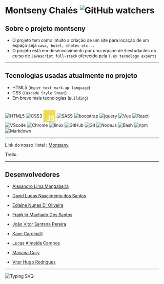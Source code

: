 # Montseny Chalés   ![GitHub watchers](https://img.shields.io/github/watchers/franklinmachado/webhotel?style=social)
## Sobre o projeto montseny
- O projeto tem como intuito a criação de um site para locação de um espaço seja `casa, hotel, chalés etc...`
- O projeto está em desenvolvimento por uma equipe de `9` estudantes do curso de `Javascript full-stack` oferecido pela `T.ex tecnology experts`
---
## Tecnologias usadas atualmente no projeto
- HTML5 (`Hyper text mark-up language`)
- CSS (`Cascade Style Sheet`)
- Em breve mais tecnologias (`Building`)

<div style="display: inline_block"><br>
<img align="center" alt="HTML5" height="60" width="40" src="https://cdn.jsdelivr.net/gh/devicons/devicon/icons/html5/html5-original-wordmark.svg">
 <img align="center" alt="CSS3" height="60" width="42" src="https://cdn.jsdelivr.net/gh/devicons/devicon/icons/css3/css3-original-wordmark.svg"> 
<img align="center" alt="JS" height="40" width="40" src="https://raw.githubusercontent.com/devicons/devicon/master/icons/javascript/javascript-plain.svg"> 
<img align="center" alt="SASS" height="40" width="40" src="https://cdn.jsdelivr.net/gh/devicons/devicon/icons/sass/sass-original.svg" />
<img align="center" alt="bootstrap" height="60" width="44" src="https://cdn.jsdelivr.net/gh/devicons/devicon/icons/bootstrap/bootstrap-original-wordmark.svg" />
<img align="center" alt="jquery" height="60" width="44" src="https://cdn.jsdelivr.net/gh/devicons/devicon/icons/jquery/jquery-original-wordmark.svg" />
<img align="center" alt="Vue" height="60" width="44" src="https://cdn.jsdelivr.net/gh/devicons/devicon/icons/vuejs/vuejs-original-wordmark.svg" />
<img align="center" alt="React" height="60" width="44" src="https://cdn.jsdelivr.net/gh/devicons/devicon/icons/react/react-original.svg" />
<img align="center" alt="VScode" height="40" width="50" 
src="https://cdn.jsdelivr.net/gh/devicons/devicon/icons/vscode/vscode-original-wordmark.svg">
<img align="center" alt="Chrome" height="60" width="45" src="https://cdn.jsdelivr.net/gh/devicons/devicon/icons/chrome/chrome-original-wordmark.svg"> 
<img align="center" alt="linux" height="60" width="45" src="https://cdn.jsdelivr.net/gh/devicons/devicon/icons/linux/linux-original.svg" />
<img align="center" alt="GitHub" height="60" width="40" 
src="https://cdn.jsdelivr.net/gh/devicons/devicon/icons/github/github-original-wordmark.svg">
<img align="center" alt="Git" height="60" width="60" 
src="https://cdn.jsdelivr.net/gh/devicons/devicon/icons/git/git-original-wordmark.svg">
<img align="center" alt="NodeJs" height="60" width="70" src="https://cdn.jsdelivr.net/gh/devicons/devicon/icons/nodejs/nodejs-original-wordmark.svg" />
<img align="center" alt="Bash" height="50" width="50" src="https://cdn.jsdelivr.net/gh/devicons/devicon/icons/bash/bash-original.svg" />
<img align="center" alt="npm" height="60" width="45" src="https://cdn.jsdelivr.net/gh/devicons/devicon/icons/npm/npm-original-wordmark.svg" />
<img align="center" alt="Markdown" height="60" width="45" src="https://cdn.jsdelivr.net/gh/devicons/devicon/icons/markdown/markdown-original.svg" />
<div>
 
---
Link do nosso Hotel : 
 [Montseny](https://franklinmachado.github.io/Montseny/)

Trello:

---
## Desenvolvedores

- [Alexandro Lima Mangabeira](https://github.com/Allex-Lima)
  
- [David Lucas Nascimento dos Santos](https://github.com/DevSantos09)
 
- [Edlaine Nunes D' Oliveira](https://github.com/edlainex)
  
- [Franklin Machado Dos Santos](https://github.com/franklinmachado)
 
- [João Vitor Santana Pereira](https://github.com/rtof83)
  
- [Kaue Cardinalli](https://github.com/kauecardinalli)

- [Lucas Almeida Campos](https://github.com/acamposlucas)
  
- [Mariana Cury](https://github.com/Mariana-Cury)

- [Vitor Hugo Rodrigues](https://github.com/Vitor-hr)
  
---


![Typing SVG](https://readme-typing-svg.herokuapp.com?font=Roboto+Code&pause=1000&background=FF903C00width=435&lines=Bem+vindo+ao+Montseny+👋;)



